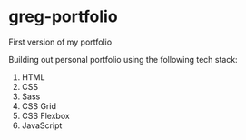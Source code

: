 # greg-portfolio
First version of my portfolio

Building out personal portfolio using the following tech stack:

1. HTML
2. CSS
3. Sass
4. CSS Grid
5. CSS Flexbox
6. JavaScript
